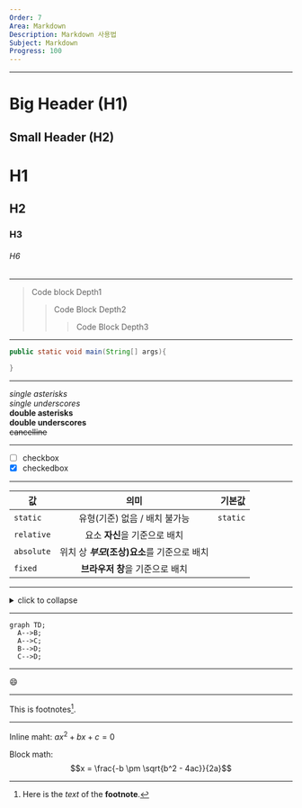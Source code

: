 ```yaml
---
Order: 7
Area: Markdown
Description: Markdown 사용법
Subject: Markdown
Progress: 100
---
```


---

Big Header (H1)
===
Small Header (H2)
---
# H1
## H2
### H3
###### H6

---

> Code block Depth1
>> Code Block Depth2
>>> Code Block Depth3

---

```java
public static void main(String[] args){

}
```

---

*single asterisks*  
_single underscores_  
**double asterisks**  
__double underscores__  
~~cancelline~~

---

- [ ] checkbox
- [x] checkedbox

---

| 값          |              의미              |      기본값 |
|------------|:----------------------------:|---------:|
| `static`   |      유형(기준) 없음 / 배치 불가능      | `static` |
| `relative` |      요소 **자신**을 기준으로 배치      |          |
| `absolute` | 위치 상 **_부모_(조상)요소**를 기준으로 배치 |          |
| `fixed`    |     **브라우저 창**을 기준으로 배치      |          |

---

<details>
<summary>click to collapse</summary>
this one starts expanded because of the "open"
</details>

---

```mermaid
graph TD;
  A-->B;
  A-->C;
  B-->D;
  C-->D;
```
---

:smile:

---

This is footnotes[^1].

[^1]: Here is the *text* of the **footnote**.

---

Inline maht: $ax^2 + bx + c = 0$

Block math: $$x = \frac{-b \pm \sqrt{b^2 - 4ac}}{2a}$$
